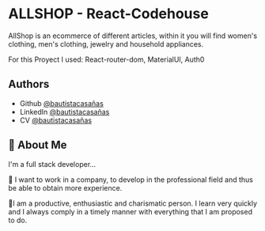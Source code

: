 
# ALLSHOP - React-Codehouse


AllShop is an ecommerce of different articles, within it you will find women's clothing, men's clothing, jewelry and household appliances.

For this Proyect I used: React-router-dom, MaterialUI, Auth0
## Authors

- Github [@bautistacasañas](https://www.github.com/bautistacasanas)
- LinkedIn [@bautistacasañas](https://www.linkedin.com/in/juan-bautista-casa%C3%B1as-05ab93207/)
- CV [@bautistacasañas](https://www.linkedin.com/in/juan-bautista-casa%C3%B1as-05ab93207/recent-activity/shares/)




## 🚀 About Me
I'm a full stack developer...

🎯 I want to work in a company, to develop in the professional field and thus be able to obtain more experience.

👤I am a productive, enthusiastic and charismatic person. I learn very quickly and I always comply in a timely manner with everything that I am proposed to do.